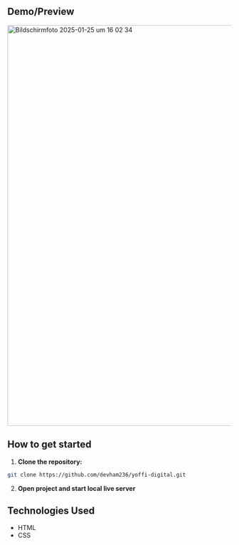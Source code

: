 ## Demo/Preview
<img width="900" alt="Bildschirmfoto 2025-01-25 um 16 02 34" src="https://github.com/user-attachments/assets/33498549-fa9e-4ad8-a1ba-e7a433ad8be8" />

## How to get started

1. **Clone the repository:**
```bash
git clone https://github.com/devham236/yoffi-digital.git
```

2. **Open project and start local live server**

## Technologies Used
- HTML
- CSS
